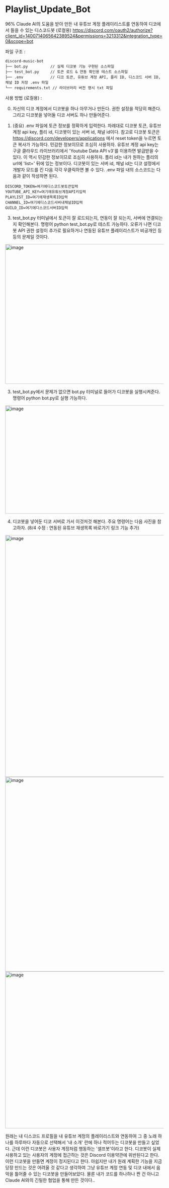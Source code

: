 # Playlist_Update_Bot
96% Claude AI의 도움을 받아 만든 내 유튜브 계정 플레이리스트를 연동하여 디코에서 들을 수 있는 디스코드봇 (로컬용)
https://discord.com/oauth2/authorize?client_id=1400714065642389524&permissions=3213312&integration_type=0&scope=bot

파일 구조 :
```
discord-music-bot
├── bot.py          // 실제 디코봇 기능 구현된 소스파일
├── test_bot.py     // 토큰 로드 & 연동 확인용 테스트 소스파일
├── .env            // 디코 토큰, 유튜브 계정 API, 플리 ID, 디스코드 서버 ID, 채널 ID 저장 .env 파일
└── requirements.txt // 라이브러리 버전 명시 txt 파일
```

사용 방법 (로컬용) :

0. 자신의 디코 계정에서 디코봇을 하나 아무거나 만든다. 권한 설정을 적당히 해준다. 그리고 디코봇을 넣어둘 디코 서버도 하나 만들어준다.

1. (중요) .env 파일에 토큰 정보를 정확하게 입력한다. 차례대로 디코봇 토큰, 유튜브 계정 api key, 플리 id, 디코봇이 있는 서버 id, 채널 id이다.
참고로 디코봇 토큰은 https://discord.com/developers/applications 에서 reset token을 누르면 토큰 복사가 가능하다. 민감한 정보이므로 조심히 사용하자.
유튜브 계정 api key는 구글 클라우드 라이브러리에서 'Youtube Data API v3'를 이용하면 발급받을 수 있다. 이 역시 민감한 정보이므로 조심히 사용하자.
플리 id는 내가 원하는 플리의 url에 'list=' 뒤에 있는 정보이다.
디코봇이 있는 서버 id, 채널 id는 디코 설정에서 개발자 모드를 킨 다음 각각 우클릭하면 볼 수 있다.
.env 파일 내의 소스코드는 다음과 같이 작성하면 된다.
```
DISCORD_TOKEN=여기에디스코드봇토큰입력
YOUTUBE_API_KEY=여기에유튜브계정API키입력
PLAYLIST_ID=여기에재생목록ID입력
CHANNEL_ID=여기에디스코드서버내채널ID입력
GUILD_ID=여기에디스코드서버ID입력
```

3. test_bot.py 터미널에서 토큰이 잘 로드되는지, 연동이 잘 되는지, 서버에 연결되는지 확인해본다. 명령어 python test_bot.py로 테스트 가능하다.
오류가 나면 디코봇 API 권한 설정이 추가로 필요하거나 연동된 유튜브 플레이리스트가 비공개인 등등의 문제일 것이다.

<img width="1787" height="444" alt="image" src="https://github.com/user-attachments/assets/67b94c8f-6605-4f02-a2ac-de21a2cbffa2" />


3. test_bot.py에서 문제가 없으면 bot.py 터미널로 들어가 디코봇을 실행시켜준다. 명령어 python bot.py로 실행 가능하다.

<img width="1744" height="344" alt="image" src="https://github.com/user-attachments/assets/81316d4b-3253-436a-afbb-f57437d01cbc" />

4. 디코봇을 넣어둔 디코 서버로 가서 이것저것 해본다. 주요 명령어는 다음 사진을 참고하자. (8/4 수정 : 연동된 유튜브 재생목록 바로가기 링크 기능 추가)

<img width="1074" height="768" alt="image" src="https://github.com/user-attachments/assets/d68d6259-c14e-4c02-a416-428c31889d7e" />

<img width="1086" height="618" alt="image" src="https://github.com/user-attachments/assets/8861f497-00ff-4c0b-aa73-aae75a89cbfb" />
<img width="832" height="498" alt="image" src="https://github.com/user-attachments/assets/7f1ebcdb-7448-494f-bdf4-68b799a54663" />








원래는 내 디스코드 프로필을 내 유튜브 계정의 플레이리스트와 연동하여 그 중 노래 하나를 하루마다 자동으로 선택해서 '내 소개' 란에 하나 적어두는 디코봇을 만들고 싶었다. 근데 이런 디코봇은 사용자 계정처럼 행동하는 '셀프봇'이라고 한다. 디코봇이 실제 사용하고 있는 사용자의 계정에 접근하는 것은 Discord 이용약관에 위반된다고 한다. 이런 디코봇을 만들면 계정이 정지된다고 한다. 아쉽지만 내가 원래 계획한 기능을 지금 당장 만드는 것은 어려울 것 같다고 생각하여 그냥 유튜브 계정 연동 및 디코 내에서 음악을 틀어줄 수 있는 디코봇을 만들어보았다. 물론 내가 코드를 하나하나 짠 건 아니고 Claude AI와의 긴밀한 협업을 통해 만든 것이다..


   
